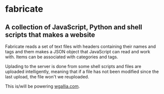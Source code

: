 fabricate
=========

A collection of JavaScript, Python and shell scripts that makes a website 
-------------------------------------------------------------------------

Fabricate reads a set of text files with headers containing their names and tags and them makes a JSON object that JavaScript can read and work with. Items can be associated with categories and tags. 

Uplading to the server is done from some shell scripts and files are uploaded intelligently, meaning that if a file has not been modified since the last upload, the file won't we reuploaded.

This is/will be powering [wgallia.com](http://wgallia.com).